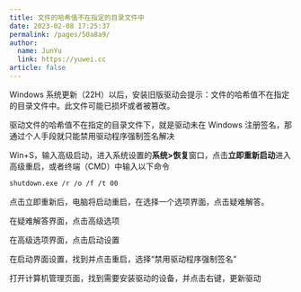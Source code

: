 ```yaml
---
title: 文件的哈希值不在指定的目录文件中
date: 2023-02-08 17:25:37
permalink: /pages/50a8a9/
author: 
  name: JunYu
  link: https://yuwei.cc
article: false
---
```

Windows 系统更新（22H）以后，安装旧版驱动会提示：文件的哈希值不在指定的目录文件中。此文件可能已损坏或者被篡改。

驱动文件的哈希值不在指定的目录文件下，就是驱动未在 Windows 注册签名，那通过个人手段就只能禁用驱动程序强制签名解决

Win+S，输入高级启动，进入系统设置的**系统>恢复**窗口，点击**立即重新启动**进入高级重启，或者终端（CMD）中输入以下命令
```bash
shutdown.exe /r /o /f /t 00
```
点击立即重新后，电脑将启动重启，在选择一个选项界面，点击疑难解答。

在疑难解答界面，点击高级选项

在高级选项界面，点击启动设置

在启动界面设置，找到并点击重启，选择“禁用驱动程序强制签名”

打开计算机管理页面，找到需要安装驱动的设备，并点击右键，更新驱动